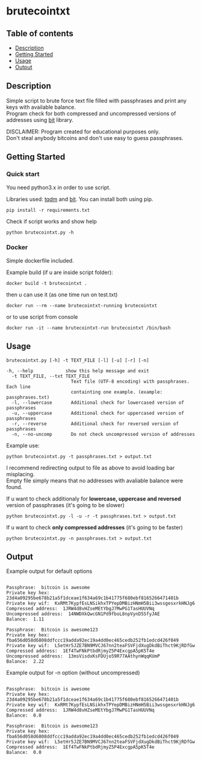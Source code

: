 # brutecointxt

## Table of contents
* [Description](#description)
* [Getting Started](#getting-started)
* [Usage](#usage)
* [Output](#output)

## Description
Simple script to brute force text file filled with passphrases and print any keys with available balance. \
Program check for both compressed and uncompressed versions of addresses using [bit](https://github.com/ofek/bit) library.

DISCLAIMER: Program created for educational purposes only. \
Don't steal anybody bitcoins and don't use easy to guess passphrases.

## Getting Started

### Quick start
You need python3.x in order to use script.

Libraries used: [tqdm](https://github.com/tqdm/tqdm) and [bit](https://github.com/ofek/bit). You can install both using pip.

```
pip install -r requirements.txt
```

Check if script works and show help
```
python brutecointxt.py -h
```

### Docker
Simple dockerfile included.

Example build (if u are inside script folder):
```
docker build -t brutecointxt .
```

then u can use it (as one time run on test.txt)
```
docker run --rm --name brutecointxt-running brutecointxt
```
or to use script from console
```
docker run -it --name brutecointxt-run brutecointxt /bin/bash  
```

## Usage

```
brutecointxt.py [-h] -t TEXT_FILE [-l] [-u] [-r] [-n]

-h, --help            show this help message and exit
  -t TEXT_FILE, --txt TEXT_FILE
                        Text file (UTF-8 encoding) with passphrases. Each line
                        containting one example. (example: passphrases.txt)
  -l, --lowercase       Additional check for lowercased version of passphrases
  -u, --uppercase       Additional check for uppercased version of passphrases
  -r, --reverse         Additional check for reversed version of passphrases
  -n, --no-uncomp       Do not check uncompressed version of addresses
```

Example use:
```
python brutecointxt.py -t passphrases.txt > output.txt
```
I recommend redirecting output to file as above to avoid loading bar misplacing. \
Empty file simply means that no addresses with avaliable balance were found.

If u want to check additionaly for **lowercase, uppercase and reversed** version of passphrases (it's going to be slower)
```
python brutecointxt.py -l -u -r -t passphrases.txt > output.txt
```

If u want to check **only compressed addresses** (it's going to be faster) 
```
python brutecointxt.py -n passphrases.txt > output.txt
```

## Output
Example output for default options
```

Passphrase:  bitcoin is awesome
Private key hex:  23d4a09295be678b21a5f1dceae1f634a69c1b41775f680ebf8165266471401b
Private key wif:  KxRMt7KypfEsLNSikhxTPYepDMBizHNmH5Bii3wssgesxrkHNJg6
Compressed address:  1JRW4d8vHZseMEtYbgJ7MwPG1TasHUUVNq
Uncompressed address:  14NWDXkQwcGN1Pd9fboL8npVynD5SfyJAE
Balance:  1.11

Passphrase:  Bitcoin is awesome123
Private key hex:  fba656d058d6808ddfccc19adda92ec19a4dd0ec465cedb252fb1edcd426f049
Private key wif:  L5etHr5JZE7BN9MVCJ67nn2teaFSVFjdXugDkdBiThct9KjRDfGw
Compressed address:  1Ef4TwFNkPtbdRjmyZ5P4ExcgpA5pK5T4e
Uncompressed address:  13msVisdxKsFDUjo59R77AAthynWqqKUmP
Balance:  2.22

```

Example output for -n option (without uncompressed)
```

Passphrase:  bitcoin is awesome
Private key hex:  23d4a09295be678b21a5f1dceae1f634a69c1b41775f680ebf8165266471401b
Private key wif:  KxRMt7KypfEsLNSikhxTPYepDMBizHNmH5Bii3wssgesxrkHNJg6
Compressed address:  1JRW4d8vHZseMEtYbgJ7MwPG1TasHUUVNq
Balance:  0.0

Passphrase:  Bitcoin is awesome123
Private key hex:  fba656d058d6808ddfccc19adda92ec19a4dd0ec465cedb252fb1edcd426f049
Private key wif:  L5etHr5JZE7BN9MVCJ67nn2teaFSVFjdXugDkdBiThct9KjRDfGw
Compressed address:  1Ef4TwFNkPtbdRjmyZ5P4ExcgpA5pK5T4e
Balance:  0.0


```
